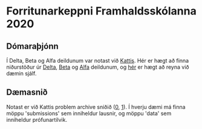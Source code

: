 # Forritunarkeppni Framhaldsskólanna 2020

## Dómaraþjónn

Í Delta, Beta og Alfa deildunum var notast við [Kattis](http://www.kattis.com/). Hér er hægt að finna niðurstöður úr [Delta](https://iceland-delta20.kattis.com/), [Beta](https://iceland-beta20.kattis.com/) og [Alfa](https://iceland-alfa20.kattis.com/) deildunum, og [hér](https://iceland.kattis.com/) er hægt að reyna við dæmin sjálf.

## Dæmasnið

Notast er við Kattis problem archive sniðið ([0], [1]). Í hverju dæmi má finna möppu 'submissions'
sem inniheldur lausnir, og möppu 'data' sem inniheldur prófunartilvik.

[0]: http://problemarchive.org/
[1]: https://github.com/Kattis/problemtools

